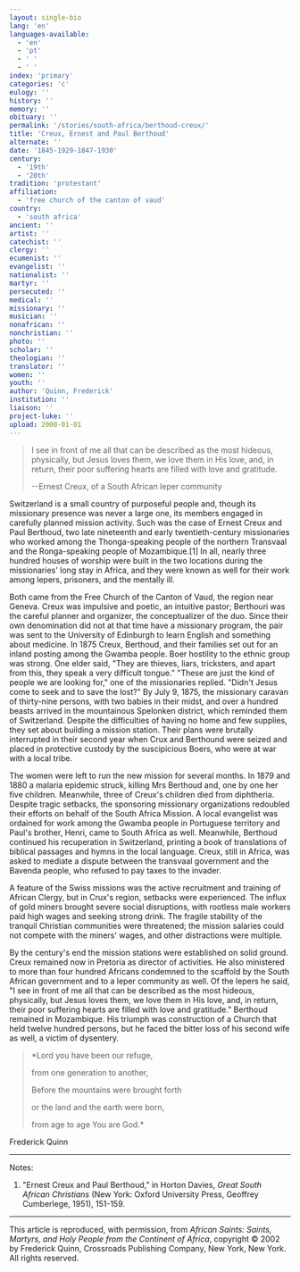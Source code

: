 ```yaml
---
layout: single-bio
lang: 'en'
languages-available:
  - 'en'
  - 'pt'
  - ' '
  - ' '
index: 'primary'
categories: 'c'
eulogy: ''
history: ''
memory: ''
obituary: ''
permalink: '/stories/south-africa/berthoud-creux/'
title: 'Creux, Ernest and Paul Berthoud'
alternate: ''
date: '1845-1929-1847-1930'
century:
  - '19th'
  - '20th'
tradition: 'protestant'
affiliation:
  - 'free church of the canton of vaud'
country:
  - 'south africa'
ancient: ''
artist: ''
catechist: ''
clergy: ''
ecumenist: ''
evangelist: ''
nationalist: ''
martyr: ''
persecuted: ''
medical: ''
missionary: ''
musician: ''
nonafrican: ''
nonchristian: ''
photo: ''
scholar: ''
theologian: ''
translator: ''
women: ''
youth: ''
author: 'Quinn, Frederick'
institution: ''
liaison: ''
project-luke: ''
upload: 2000-01-01
---
```



> 
> I see in front of me all that can be described as the most hideous, physically, but Jesus loves them, we love them in His love, and, in return, their poor suffering hearts are filled with love and gratitude.
> 
> --Ernest Creux, of a South African leper community

Switzerland is a small country of purposeful people and, though its missionary presence was never a large one, its members engaged in carefully planned mission activity. Such was the case of Ernest Creux and Paul Berthoud, two late nineteenth and early twentieth-century missionaries who worked among the Thonga-speaking people of the northern Transvaal and the Ronga-speaking people of Mozambique.[1] In all, nearly three hundred houses of worship were built in the two locations during the missionaries' long stay in Africa, and they were known as well for their work among lepers, prisoners, and the mentally ill.

Both came from the Free Church of the Canton of Vaud, the region near Geneva. Creux was impulsive and poetic, an intuitive pastor; Berthouri was the careful planner and organizer, the conceptualizer of the duo. Since their own denomination did not at that time have a missionary program, the pair was sent to the University of Edinburgh to learn English and something about medicine. In 1875 Creux, Berthoud, and their families set out for an inland posting among the Gwamba people. Boer hostility to the ethnic group was strong. One elder said, "They are thieves, liars, tricksters, and apart from this, they speak a very difficult tongue." "These are just the kind of people we are looking for," one of the missionaries replied. "Didn't Jesus come to seek and to save the lost?" By July 9, 1875, the missionary caravan of thirty-nine persons, with two babies in their midst, and over a hundred beasts arrived in the mountainous Spelonken district, which reminded them of Switzerland. Despite the difficulties of having no home and few supplies, they set about building a mission station. Their plans were brutally interrupted in their second year when Crux and Berthound were seized and placed in protective custody by the suscipicious Boers, who were at war with a local tribe.

The women were left to run the new mission for several months. In 1879 and 1880 a malaria epidemic struck, killing Mrs Berthoud and, one by one her five children. Meanwhile, three of Creux's children died from diphtheria. Despite tragic setbacks, the sponsoring missionary organizations redoubled their efforts on behalf of the South Africa Mission. A local evangelist was ordained for work among the Gwamba people in Portuguese territory and Paul's brother, Henri, came to South Africa as well. Meanwhile, Berthoud continued his recuperation in Switzerland, printing a book of translations of biblical passages and hymns in the local language. Creux, still in Africa, was asked to mediate a dispute between the transvaal government and the Bavenda people, who refused to pay taxes to the invader.

A feature of the Swiss missions was the active recruitment and training of African Clergy, but in Crux's region, setbacks were experienced. The influx of gold miners brought severe social disruptions, with rootless male workers paid high wages and seeking strong drink. The fragile stability of the tranquil Christian communities were threatened; the mission salaries could not compete with the miners' wages, and other distractions were multiple.

By the century's end the mission stations were established on solid ground. Creux remained now in Pretoria as director of activities. He also ministered to more than four hundred Africans condemned to the scaffold by the South African government and to a leper community as well. Of the lepers he said, "I see in front of me all that can be described as the most hideous, physically, but Jesus loves them, we love them in His love, and, in return, their poor suffering hearts are filled with love and gratitude." Berthoud remained in Mozambique. His triumph was construction of a Church that held twelve hundred persons, but he faced the bitter loss of his second wife as well, a victim of dysentery.

> *Lord you have been our refuge,
> 
> from one generation to another,
> 
> Before the mountains were brought forth
> 
> or the land and the earth were born,
> 
> from age to age You are God.*

Frederick Quinn

---

Notes:

1. "Ernest Creux and Paul Berthoud," in Horton Davies, *Great South African Christians* (New York: Oxford University Press, Geoffrey Cumberlege, 1951), 151-159.

---

This article is reproduced, with permission, from *African Saints: Saints, Martyrs, and Holy People from the Continent of Africa*, copyright &copy; 2002 by Frederick Quinn, Crossroads Publishing Company, New York, New York.  All rights reserved.